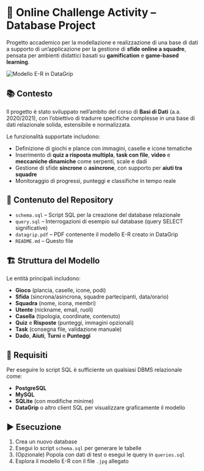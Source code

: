 # 🧩 Online Challenge Activity – Database Project

Progetto accademico per la modellazione e realizzazione di una base di dati a supporto di un’applicazione per la gestione di **sfide online a squadre**, pensata per ambienti didattici basati su **gamification** e **game-based learning**.

![Modello E-R in DataGrip](./datagrip-model.jpg)

## 📚 Contesto

Il progetto è stato sviluppato nell’ambito del corso di **Basi di Dati** (a.a. 2020/2021), con l’obiettivo di tradurre specifiche complesse in una base di dati relazionale solida, estensibile e normalizzata.

Le funzionalità supportate includono:
- Definizione di giochi e plance con immagini, caselle e icone tematiche
- Inserimento di **quiz a risposta multipla**, **task con file**, **video** e **meccaniche dinamiche** come serpenti, scale e dadi
- Gestione di sfide **sincrone** o **asincrone**, con supporto per **aiuti tra squadre**
- Monitoraggio di progressi, punteggi e classifiche in tempo reale

## 📌 Contenuto del Repository

- `schema.sql` – Script SQL per la creazione del database relazionale
- `query.sql` – Interrogazioni di esempio sul database (query SELECT significative)
- `datagrip.pdf` – PDF contenente il modello E-R creato in DataGrip
- `README.md` – Questo file

## 🏗 Struttura del Modello

Le entità principali includono:
- **Gioco** (plancia, caselle, icone, podi)
- **Sfida** (sincrona/asincrona, squadre partecipanti, data/orario)
- **Squadra** (nome, icona, membri)
- **Utente** (nickname, email, ruoli)
- **Casella** (tipologia, coordinate, contenuto)
- **Quiz** e **Risposte** (punteggi, immagini opzionali)
- **Task** (consegna file, validazione manuale)
- **Dado**, **Aiuti**, **Turni** e **Punteggi**

## 🧪 Requisiti

Per eseguire lo script SQL è sufficiente un qualsiasi DBMS relazionale come:

- **PostgreSQL**
- **MySQL**
- **SQLite** (con modifiche minime)
- **DataGrip** o altro client SQL per visualizzare graficamente il modello

## ▶️ Esecuzione

1. Crea un nuovo database
2. Esegui lo script `schema.sql` per generare le tabelle
3. (Opzionale) Popola con dati di test o esegui le query in `queries.sql`
4. Esplora il modello E-R con il file `.jpg` allegato

